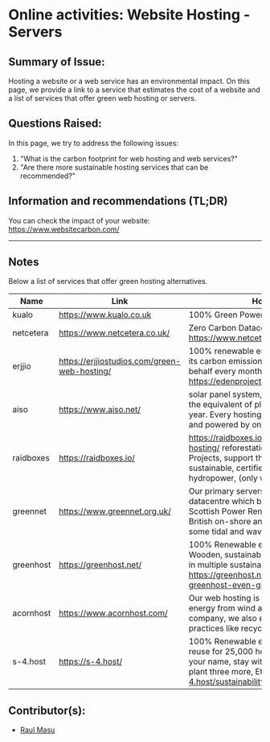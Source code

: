 <!-- Copy this template to add a new topic. Replace text in {brackets} with your content. -->

# Online activities: Website Hosting - Servers

## Summary of Issue: 

Hosting a website or a web service has an environmental impact. On this page, we provide a link to a service that estimates the cost of a website and a list of services that offer green web hosting or servers.

## Questions Raised:

In this page, we try to address the following issues:

1. "What is the carbon footprint for web hosting and web services?"
2. "Are there more sustainable hosting services that can be recommended?"

## Information and recommendations (TL;DR)

You can check the  impact of your website: https://www.websitecarbon.com/

-----

## Notes

Below a list of services that offer green hosting alternatives.


|Name          | Link                       |  How is it green  |   cost web hosting | Server         |      
|------------- | -------------              | -------------     |  -------------     |-------------   |
|       kualo  |https://www.kualo.co.uk     | 100% Green Powered|  3 (10gb)- 10 (50gb)/month| 24 month|
|netcetera     |https://www.netcetera.co.uk/| Zero Carbon Datacentre https://www.netcetera.co.uk/datacentre/#green| 3 (5gb) 6.60 (20 gb) per month https://www.netcetera.co.uk/hosting/ | 55 (8 tb 512gb ram) 110 (10 tb 128 gb ram)|
|erjjio|https://erjjiostudios.com/green-web-hosting/| 100% renewable energy, optimise it to reduce its carbon emissions, and plant trees on your behalf every month, partenship with https://edenprojects.org/|5(10 GB)/month'7 (Unlimited disk storage)||
|aiso|https://www.aiso.net/| solar panel system, according to their count is the equivalent of planting 8 acres of trees per year. Every hosting account with AISO is green and powered by on-site solar.| $6.25 (10 GB )|10 (30gb 1gb ram), 45 (50 gb  4 gb ram) (many packages, two are examples)|
|raidboxes|https://raidboxes.io/|https://raidboxes.io/it/wordpress-green-hosting/  reforestation of Eden Reforestation Projects, support the Get Mads initiative, rely on sustainable, certified green electricity from hydropower, (only wordpress)|15 per month (1wordpress website 5gb ssd)|-|
|greennet|https://www.greennet.org.uk/|Our primary servers are located in a London datacentre which buys its electricity from Scottish Power Renewables, generated from British on-shore and off-shore wind as well as some tidal and wave power sources.| £108.00 inc. VAT per year (1bg)||
|greenhost|https://greenhost.net/| 100% Renewable energy from local windmills Wooden, sustainable office building  Participating in multiple sustainability projects https://greenhost.net/blog/2018/02/22/making-greenhost-even-greener/| € 51.00 / year (1000 MB ), € 108.00 / year 5 GB  https://greenhost.net/products/hosting/|€ 5.75 / month  (5 GB )https://greenhost.net/products/vps/
|acornhost|https://www.acornhost.com/|Our web hosting is powered by 100% green energy from wind and solar sources. As a company, we also embrace sustainable practices like recycling and tele-commuting. |$8.95 5GB space 100 GB bandwidth||
|s-4.host|https://s-4.host/|100% Renewable energy,Heat recovery and reuse for 25,000 homes,  we will plant a tree in your name, stay with us for a year and we will plant three more, Ethical partnerships https://s-4.host/sustainability/|50,000 visits €10 per month||

## Contributor(s): 

- [Raul Masu](mailto:raul@raulmasu.org)

